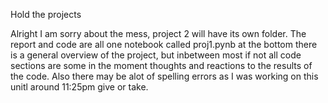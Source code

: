 Hold the projects


Alright I am sorry about the mess, project 2 will have its own folder. The report and code are all one notebook called proj1.pynb at the bottom there is a general overview of the project, but inbetween most if not all code sections are some in the moment thoughts and reactions to the results of the code. Also there may be alot of spelling errors as I was working on this unitl around 11:25pm give or take.
